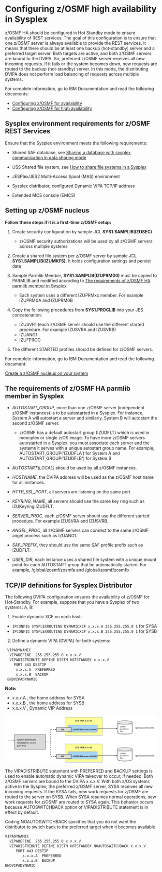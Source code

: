 # Configuring z/OSMF high availability in Sysplex

z/OSMF HA should be configured in Hot Standby mode to ensure availability of REST services. The goal of this configuration is to ensure that one z/OSMF server is always available to provide the REST services.
It means that there should be at least one backup (hot-standby) server and a preferred target server. Both targets are active, and both z/OSMF servers are bound to the DVIPA.
So, preferred z/OSMF server receives all new incoming requests. If it fails or the system becomes down, new requests are routed to the backup (hot-standby) server.
In this mode, the distributing DVIPA does not perform load balancing of requests across multiple systems.

For complete information, go to IBM Documentation and read the following documents:

- [Configuring z/OSMF for availability](https://www.ibm.com/docs/en/zos/2.2.0?topic=environment-configuring-zosmf-availability)
- [Configuring z/OSMF for high availability](https://www.ibm.com/docs/en/zos/2.4.0?topic=configurations-configuring-zosmf-high-availability)

## Sysplex environment requirements for z/OSMF REST Services
Ensure that the Sysplex environment meets the following requirements:

- Shared SAF database, see [Sharing a database with sysplex communication in data sharing mode](https://www.ibm.com/docs/en/zos/2.1.0?topic=sd-sharing-database-sysplex-communication-in-data-sharing-mode)

- USS Shared file system, see [How to share file systems in a Sysplex](https://www.ibm.com/docs/en/zos/2.4.0?topic=planning-sharing-file-systems-in-sysplex)

- JESPlex/JES2 Multi-Access Spool (MAS) environment

- Sysplex distributor, configured Dynamic VIPA TCP/IP address

- Extended MCS console (EMCS)

## Setting up z/OSMF nucleus

**Follow these steps if it is a first-time z/OSMF setup:**

1. Create security configuration by sample JCL **SYS1.SAMPLIB(IZUSEC)**
   - z/OSMF security authorizations will be used by all z/OSMF servers across multiple systems

2. Create a shared file system per z/OSMF server by sample JCL **SYS1.SAMPLIB(IZUMKFS)**. It holds configuration settings and persist data

3. Sample Parmlib Member, **SYS1.SAMPLIB(IZUPRM00)** must be copied to PARMLIB and modified according to [The requirements of z/OSMF HA parmlib member in Sysplex](#the-requirements-of-zosmf-ha-parmlib-member-in-sysplex)
   - Each system uses a different IZUPRMxx member. For example IZUPRM0A and IZUPRM0B

4. Copy the following procedures from **SYS1.PROCLIB** into your JES concatenation:
   - IZUSVR1  (each z/OSMF server should use the different started procedure. For example IZUSVRA and IZUSVRB)
   - IZUANG1
   - IZUFPROC

5. The different STARTED profiles should be defined for z/OSMF servers. 

For complete information, go to IBM Documentation and read the following document:

[Create a z/OSMF nucleus on your system](https://www.ibm.com/support/knowledgecenter/SSLTBW_2.4.0/com.ibm.zos.v2r4.izua300/izulite_CreateTheNucleus.htm)

## The requirements of z/OSMF HA parmlib member in Sysplex

- _AUTOSTART_GROUP_, more than one z/OSMF server (independent z/OSMF instances) is to be autostarted in a Sysplex. For instance, System A will autostart a server and similarly, System B will autostart the second z/OSMF server.
  - z/OSMF has a default autostart group (IZUDFLT) which is used in monoplex or single z/OS image. To have more z/OSMF servers autostarted in a Sysplex, you must associate each server and the systems it serves with a unique autostart group name. For example, AUTOSTART_GROUP('IZUDFLA') for System A and AUTOSTART_GROUP('IZUDFLB') for System B

- _AUTOSTART(LOCAL)_ should be used by all z/OSMF instances.

- _HOSTNAME_, the DVIPA address will be used as the z/OSMF host name for all instances.

- _HTTP_SSL_PORT_, all servers are listening on the same port.

- _KEYRING_NAME_, all servers should use the same key ring such as IZUKeyring.IZUDFLT.

- _SERVER_PROC_, each z/OSMF server should use the different started procedure. For example IZUSVRA and IZUSVRB.

- _ANGEL_PROC_, all z/OSMF servers can connect to the same z/OSMF angel process such as IZUANG1.

- _SAF_PREFIX_, they should use the same SAF profile prefix such as IZUDFLT.

- _USER_DIR_, each instance uses a shared file system with a unique mount point for each AUTOSTART group that be automatically started. For example, /global/zosmf/zosmfa and /global/zosmf/zosmfb

## TCP/IP definitions for Sysplex Distributor

The following DVIPA configuration ensures the availability of z/OSMF for Hot-Standby. For example, suppose that you have a Sysplex of two systems: A, B:

1. Enable dynamic XCF on each host:
- `IPCONFIG SYSPLEXROUTING DYNAMICXCF x.x.x.A 255.255.255.0 1` for SYSA
- `IPCONFIG SYSPLEXROUTING DYNAMICXCF x.x.x.B 255.255.255.0 1` for SYSB

2. Define a dynamic VIPA (DVIPA) for both systems:
```
 VIPADYNAMIC                                                      
  VIPADEFINE  255.255.255.0 x.x.x.V
  VIPADISTRIBUTE DEFINE DISTM HOTSTANDBY x.x.x.V 
    PORT 443 DESTIP
     x.x.x.A  PREFERRED 
     x.x.x.B  BACKUP                                         
 ENDVIPADYNAMIC
```

**Note:**
- x.x.x.A , the home address for SYSA
- x.x.x.B , the home address for SYSB
- x.x.x.V , Dynamic VIP Address

![](../images/zosmf/zOSMF-HA.png)

The VIPADISTRIBUTE statement with PREFERRED and BACKUP settings is used to enable automatic dynamic VIPA takeover to occur, if needed.
Both z/OSMF servers are bound to the DVIPA x.x.x.V. With both z/OS systems active in the Sysplex, the preferred z/OSMF server, SYSA receives all new incoming requests.
If the SYSA fails, new work requests for z/OSMF are routed to the server on SYSB. When SYSA resumes normal operations, new work requests for z/OSMF are routed to SYSA again.
This behavior occurs because AUTOSWITCHBACK option of VIPADISTRIBUTE statement is in effect by default.

Coding NOAUTOSWITCHBACK specifies that you do not want the distributor to switch back to the preferred target when it becomes available.
```
VIPADYNAMIC                                                      
  VIPADEFINE  255.255.255.0 x.x.x.V
  VIPADISTRIBUTE DEFINE DISTM HOTSTANDBY NOAUTOSWITCHBACK x.x.x.V 
     PORT 443 DESTIP
        x.x.x.A  PREFERRED 
        x.x.x.B  BACKUP                                         
ENDVIPADYNAMIC
```